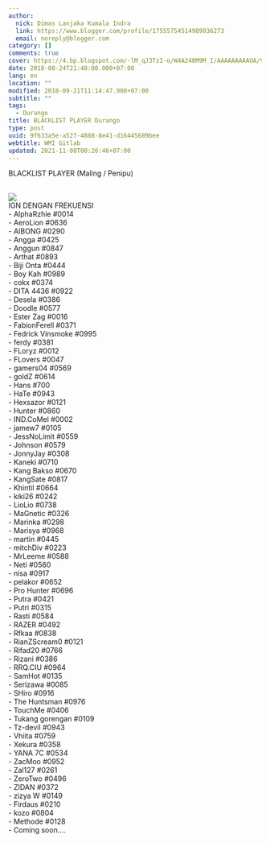 ```yaml
---
author:
  nick: Dimas Lanjaka Kumala Indra
  link: https://www.blogger.com/profile/17555754514989936273
  email: noreply@blogger.com
category: []
comments: true
cover: https://4.bp.blogspot.com/-lM_qJ3TzI-o/W4A248M9M_I/AAAAAAAAAUA/VwfMomHV9R07ECo_Z7zC1dLgP2gPtxc0ACLcBGAs/s1600/blacklist-rubber-stamp-clip-art-vector_csp42894667.jpg
date: 2018-08-24T21:40:00.000+07:00
lang: en
location: ""
modified: 2018-09-21T11:14:47.908+07:00
subtitle: ""
tags:
  - Durango
title: BLACKLIST PLAYER Durango
type: post
uuid: 9f633a5e-a527-4888-8e41-d16445689bee
webtitle: WMI Gitlab
updated: 2021-11-08T00:26:46+07:00
---
```


BLACKLIST PLAYER (Maling / Penipu)<br><br><div><a href="https://www.blogger.com/blogger.g?images" rel="noopener noreferer nofollow"><img border="0" src="https://4.bp.blogspot.com/-lM_qJ3TzI-o/W4A248M9M_I/AAAAAAAAAUA/VwfMomHV9R07ECo_Z7zC1dLgP2gPtxc0ACLcBGAs/s1600/blacklist-rubber-stamp-clip-art-vector_csp42894667.jpg"></a></div>IGN DENGAN FREKUENSI<br>- AlphaRzhie #0014<br>- AeroLion #0636<br>- AIBONG #0290<br>- Angga #0425<br>- Anggun #0847<br>- Arthat #0893<br>- Biji Onta #0444<br>- Boy Kah #0989<br>- cokx #0374<br>- DITA 4436 #0922<br>- Desela #0386<br>- Doodle #0577<br>- Ester Zag #0016<br>- FabionFerell #0371<br>- Fedrick Vinsmoke #0995<br>- ferdy #0381<br>- FLoryz #0012<br>- FLovers #0047<br>- gamers04 #0569<br>- goldZ #0614<br>- Hans #700<br>- HaTe #0943<br>- Hexsazor #0121<br>- Hunter #0860<br>- IND.CoMel #0002<br>- jamew7 #0105<br>- JessNoLimit #0559<br>- Johnson #0579<br>- JonnyJay #0308<br>- Kaneki #0710<br>- Kang Bakso #0670<br>- KangSate #0817<br>- Khintil #0664<br>- kiki26 #0242<br>- LioLio #0738<br>- MaGnetic #0326<br>- Marinka #0298<br>- Marisya #0968<br>- martin #0445<br>- mitchDiv #0223<br>- MrLeeme #0588<br>- Neti #0560<br>- nisa #0917<br>- pelakor #0652<br>- Pro Hunter #0696<br>- Putra #0421<br>- Putri #0315<br>- Rasti #0584<br>- RAZER #0492<br>- Rfkaa #0838<br>- RianZScream0 #0121<br>- Rifad20 #0766<br>- Rizani #0386<br>- RRQ.CIU #0964<br>- SamHot #0135<br>- Serizawa #0085<br>- SHiro #0916<br>- The Huntsman #0976<br>- TouchMe #0406<br>- Tukang gorengan #0109<br>- Tz-devil #0943<br>- Vhiita #0759<br>- Xekura #0358<br>- YANA 7C #0534<br>- ZacMoo #0952<br>- Zal127 #0261<br>- ZeroTwo #0496<br>- ZIDAN #0372<br>- zizya W #0149<br>- Firdaus #0210<br>- kozo #0804<br>- Methode #0128<br>- Coming soon....<script>document.querySelectorAll("pre,code");
  pretext.forEach(function (el) {
    el.classList.toggle("notranslate", true);
  });</script>